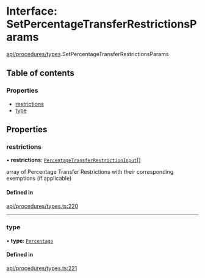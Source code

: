 # Interface: SetPercentageTransferRestrictionsParams

[api/procedures/types](../wiki/api.procedures.types).SetPercentageTransferRestrictionsParams

## Table of contents

### Properties

- [restrictions](../wiki/api.procedures.types.SetPercentageTransferRestrictionsParams#restrictions)
- [type](../wiki/api.procedures.types.SetPercentageTransferRestrictionsParams#type)

## Properties

### restrictions

• **restrictions**: [`PercentageTransferRestrictionInput`](../wiki/api.procedures.types.PercentageTransferRestrictionInput)[]

array of Percentage Transfer Restrictions with their corresponding exemptions (if applicable)

#### Defined in

[api/procedures/types.ts:220](https://github.com/PolymeshAssociation/polymesh-sdk/blob/07a4c5b0/src/api/procedures/types.ts#L220)

___

### type

• **type**: [`Percentage`](../wiki/api.procedures.types.TransferRestrictionType#percentage)

#### Defined in

[api/procedures/types.ts:221](https://github.com/PolymeshAssociation/polymesh-sdk/blob/07a4c5b0/src/api/procedures/types.ts#L221)
